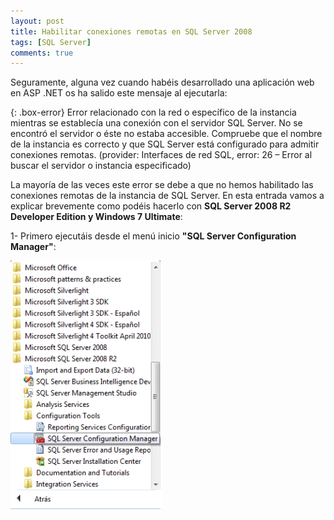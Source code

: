 ```yaml
---
layout: post
title: Habilitar conexiones remotas en SQL Server 2008
tags: [SQL Server]
comments: true
---
```


Seguramente, alguna vez cuando habéis desarrollado una aplicación web en ASP .NET os ha salido este mensaje al ejecutarla:

{: .box-error}
Error relacionado con la red o específico de la instancia mientras se establecía una conexión con el servidor SQL Server. No se encontró el servidor o éste no estaba accesible. Compruebe que el nombre de la instancia es correcto y que SQL Server está configurado para admitir conexiones remotas. (provider: Interfaces de red SQL, error: 26 – Error al buscar el servidor o instancia especificado)

La mayoría de las veces este error se debe a que no hemos habilitado las conexiones remotas de la instancia de SQL Server. En esta entrada vamos a explicar brevemente como podéis hacerlo con **SQL Server 2008 R2 Developer Edition y Windows 7 Ultimate**:

1- Primero ejecutáis desde el menú inicio **"SQL Server Configuration Manager"**:

![SQL startup menu](/assets/img/sql_startup_menu.png)